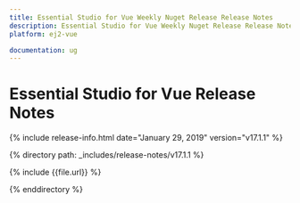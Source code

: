 ```yaml
---
title: Essential Studio for Vue Weekly Nuget Release Release Notes  
description: Essential Studio for Vue Weekly Nuget Release Release Notes  
platform: ej2-vue

documentation: ug
---
```


# Essential Studio for  Vue  Release Notes  

{% include release-info.html date="January 29, 2019"   version="v17.1.1"  %} 

{% directory path: _includes/release-notes/v17.1.1 %}

{% include {{file.url}} %}

{% enddirectory %}
